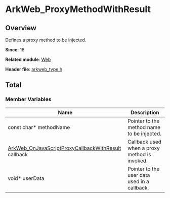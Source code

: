 # ArkWeb_ProxyMethodWithResult
<!--Kit: ArkWeb-->
<!--Subsystem: Web-->
<!--Owner: @aohui-->
<!--Designer: @yaomingliu-->
<!--Tester: @ghiker-->
<!--Adviser: @HelloShuo-->

## Overview

Defines a proxy method to be injected.

**Since**: 18

**Related module**: [Web](capi-web.md)

**Header file**: [arkweb_type.h](capi-arkweb-type-h.md)

## Total

### Member Variables

| Name                                                                                                                     | Description|
|-------------------------------------------------------------------------------------------------------------------------| -- |
| const char* methodName                                                                                                  | Pointer to the method name to be injected.|
| [ArkWeb_OnJavaScriptProxyCallbackWithResult](capi-arkweb-type-h.md#arkweb_onjavascriptproxycallbackwithresult) callback | Callback used when a proxy method is invoked.|
| void* userData                                                                                                          | Pointer to the user data used in a callback.|
